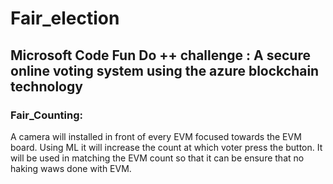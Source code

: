# Fair_election
## Microsoft Code Fun Do ++ challenge : A secure online voting system using the azure blockchain technology
### Fair_Counting:
A camera will installed in front of every EVM focused towards the EVM board. Using ML it will increase the count at which voter press the button.
It will be used in matching the EVM count so that it can be ensure that no haking waws done with EVM.


